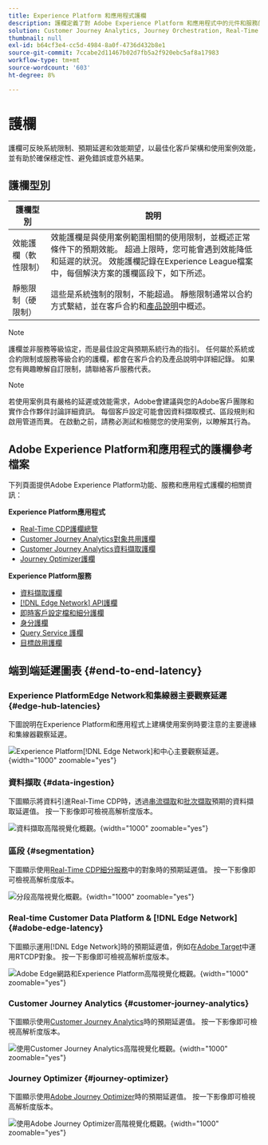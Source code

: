 ```yaml
---
title: Experience Platform 和應用程式護欄
description: 護欄定義了對 Adobe Experience Platform 和應用程式中的元件和服務的效能期望和影響
solution: Customer Journey Analytics, Journey Orchestration, Real-Time Customer Data Platform
thumbnail: null
exl-id: b64cf3e4-cc5d-4984-8a0f-4736d432b8e1
source-git-commit: 7ccabe2d11467b02d7fb5a2f920ebc5af8a17983
workflow-type: tm+mt
source-wordcount: '603'
ht-degree: 8%

---
```


# 護欄
護欄可反映系統限制、預期延遲和效能期望，以最佳化客戶架構和使用案例效能，並有助於確保穩定性、避免錯誤或意外結果。

## 護欄型別

| 護欄型別 | 說明 |
|---|---|
| 效能護欄（軟性限制） | 效能護欄是與使用案例範圍相關的使用限制，並概述正常條件下的預期效能。 超過上限時，您可能會遇到效能降低和延遲的狀況。 效能護欄記錄在Experience League檔案中，每個解決方案的護欄區段下，如下所述。 |
| 靜態限制（硬限制） | 這些是系統強制的限制，不能超過。 靜態限制通常以合約方式繫結，並在客戶合約和[產品說明](https://helpx.adobe.com/legal/product-descriptions.html)中概述。 |

>[!NOTE]
>
> 護欄並非服務等級協定，而是最佳設定與預期系統行為的指引。 任何屬於系統或合約限制或服務等級合約的護欄，都會在客戶合約及產品說明中詳細記錄。 如果您有興趣瞭解自訂限制，請聯絡客戶服務代表。

>[!NOTE]
>
> 若使用案例具有嚴格的延遲或效能需求，Adobe會建議與您的Adobe客戶團隊和實作合作夥伴討論詳細資訊。 每個客戶設定可能會因資料擷取模式、區段規則和啟用管道而異。 在啟動之前，請務必測試和檢閱您的使用案例，以瞭解其行為。

## Adobe Experience Platform和應用程式的護欄參考檔案

下列頁面提供Adobe Experience Platform功能、服務和應用程式護欄的相關資訊：

**Experience Platform應用程式**

* [Real-Time CDP護欄總覽](https://experienceleague.adobe.com/docs/experience-platform/rtcdp/guardrails/overview.html)
* [Customer Journey Analytics對象共用護欄](https://experienceleague.adobe.com/docs/analytics-platform/using/cja-components/audiences/publish.html#latency)
* [Customer Journey Analytics資料擷取護欄](https://experienceleague.adobe.com/docs/experience-platform/sources/connectors/adobe-applications/analytics.html#what-is-the-expected-latency-for-analytics-data-on-platform%3F)
* [Journey Optimizer護欄](https://experienceleague.adobe.com/docs/journey-optimizer/using/get-started/guardrails.html)

**Experience Platform服務**

* [資料擷取護欄](https://experienceleague.adobe.com/docs/experience-platform/ingestion/guardrails.html)
* [[!DNL Edge Network] API護欄](https://experienceleague.adobe.com/docs/experience-platform/edge-network-server-api/guardrails.html)
* [即時客戶設定檔和細分護欄](https://experienceleague.adobe.com/docs/experience-platform/profile/guardrails.html?lang=zh-Hant)
* [身分護欄](https://experienceleague.adobe.com/docs/experience-platform/identity/guardrails.html?lang=zh-Hant)
* [Query Service 護欄](https://experienceleague.adobe.com/docs/experience-platform/query/guardrails.html?lang=zh-Hant)
* [目標啟用護欄](https://experienceleague.adobe.com/docs/experience-platform/destinations/guardrails.html?lang=zh-Hant)

## 端到端延遲圖表 {#end-to-end-latency}

### Experience PlatformEdge Network和集線器主要觀察延遲 {#edge-hub-latencies}

下圖說明在Experience Platform和應用程式上建構使用案例時要注意的主要邊緣和集線器觀察延遲。

![Experience Platform[!DNL Edge Network]和中心主要觀察延遲。](/help/blueprints/experience-platform/deployment/assets/aep_edge_hub_latency_v1.svg "Experience PlatformEdge Network與中心主要觀察延遲"){width="1000" zoomable="yes"}

### 資料擷取 {#data-ingestion}

下圖顯示將資料引進Real-Time CDP時，透過[串流擷取](https://experienceleague.adobe.com/docs/experience-platform/ingestion/streaming/overview.html)和[批次擷取](https://experienceleague.adobe.com/docs/experience-platform/ingestion/batch/getting-started.html?lang=zh-Hant)預期的資料擷取延遲值。 按一下影像即可檢視高解析度版本。

![資料擷取高階視覺化概觀。](/help/blueprints/experience-platform/deployment/assets/aep_data_flow_guardrails.svg "資料擷取高階視覺概觀和延遲值"){width="1000" zoomable="yes"}

### 區段 {#segmentation}

下圖顯示使用[Real-Time CDP細分服務](https://experienceleague.adobe.com/docs/experience-platform/segmentation/home.html?lang=zh-Hant)中的對象時的預期延遲值。 按一下影像即可檢視高解析度版本。

![分段高階視覺化概觀。](/help/blueprints/experience-platform/deployment/assets/segmentation_guardrails.svg "分段高階視覺概觀和延遲值"){width="1000" zoomable="yes"}

### Real-time Customer Data Platform &amp; [!DNL Edge Network] {#adobe-edge-latency}

下圖顯示運用[!DNL Edge Network]時的預期延遲值，例如在[Adobe Target](https://experienceleague.adobe.com/docs/experience-platform/destinations/catalog/personalization/adobe-target-connection.html?lang=zh-Hant)中運用RTCDP對象。 按一下影像即可檢視高解析度版本。

![Adobe Edge網路和Experience Platform高階視覺化概觀。](/help/blueprints/experience-platform/deployment/assets/RTCDP_Edge_guardrails.svg "將對象匯出至Adobe Target高階視覺概觀和延遲"){width="1000" zoomable="yes"}

### Customer Journey Analytics {#customer-journey-analytics}

下圖顯示使用[Customer Journey Analytics](https://experienceleague.adobe.com/docs/analytics-platform/using/cja-overview/cja-overview.html?lang=en)時的預期延遲值。 按一下影像即可檢視高解析度版本。

![使用Customer Journey Analytics高階視覺化概觀。](/help/blueprints/experience-platform/deployment/assets/CJA_guardrails.svg "使用Customer Journey Analytics高階視覺概覽和延遲值"){width="1000" zoomable="yes"}

### Journey Optimizer {#journey-optimizer}

下圖顯示使用[Adobe Journey Optimizer](https://experienceleague.adobe.com/docs/journey-optimizer/using/get-started/get-started.html?lang=en)時的預期延遲值。 按一下影像即可檢視高解析度版本。

![使用Adobe Journey Optimizer高階視覺化概觀。](/help/blueprints/experience-platform/deployment/assets/AJO_guardrails.svg "使用Adobe Journey Optimizer高階視覺概觀和延遲值"){width="1000" zoomable="yes"}